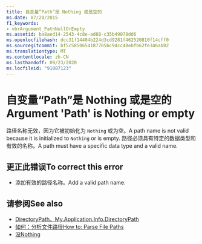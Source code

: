 ```yaml
---
title: 自变量“Path”是 Nothing 或是空的
ms.date: 07/20/2015
f1_keywords:
- vbrArgument_PathNullOrEmpty
ms.assetid: ba8aed14-2543-4c8e-ad88-c35b49078dd6
ms.openlocfilehash: dcc31f14404b224d3cd9281f462520810f14cff0
ms.sourcegitcommit: bf5c5850654187705bc94cc40ebfb62fe346ab02
ms.translationtype: MT
ms.contentlocale: zh-CN
ms.lasthandoff: 09/23/2020
ms.locfileid: "91087123"
---
```

# <a name="argument-path-is-nothing-or-empty"></a><span data-ttu-id="eda80-102">自变量“Path”是 Nothing 或是空的</span><span class="sxs-lookup"><span data-stu-id="eda80-102">Argument 'Path' is Nothing or empty</span></span>

<span data-ttu-id="eda80-103">路径名称无效，因为它被初始化为 `Nothing` 或为空。</span><span class="sxs-lookup"><span data-stu-id="eda80-103">A path name is not valid because it is initialized to `Nothing` or is empty.</span></span> <span data-ttu-id="eda80-104">路径必须具有特定的数据类型和有效的名称。</span><span class="sxs-lookup"><span data-stu-id="eda80-104">A path must have a specific data type and a valid name.</span></span>  
  
## <a name="to-correct-this-error"></a><span data-ttu-id="eda80-105">更正此错误</span><span class="sxs-lookup"><span data-stu-id="eda80-105">To correct this error</span></span>  
  
- <span data-ttu-id="eda80-106">添加有效的路径名称。</span><span class="sxs-lookup"><span data-stu-id="eda80-106">Add a valid path name.</span></span>  
  
## <a name="see-also"></a><span data-ttu-id="eda80-107">请参阅</span><span class="sxs-lookup"><span data-stu-id="eda80-107">See also</span></span>

- [<span data-ttu-id="eda80-108">DirectoryPath。</span><span class="sxs-lookup"><span data-stu-id="eda80-108">My.Application.Info.DirectoryPath</span></span>](xref:Microsoft.VisualBasic.ApplicationServices.AssemblyInfo.DirectoryPath)
- [<span data-ttu-id="eda80-109">如何：分析文件路径</span><span class="sxs-lookup"><span data-stu-id="eda80-109">How to: Parse File Paths</span></span>](../developing-apps/programming/drives-directories-files/how-to-parse-file-paths.md)
- [<span data-ttu-id="eda80-110">没</span><span class="sxs-lookup"><span data-stu-id="eda80-110">Nothing</span></span>](../language-reference/nothing.md)
